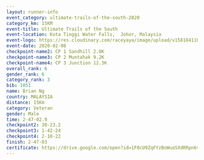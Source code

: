 ```yaml
--- 
layout: runner-info 
event_category: ultimate-trails-of-the-south-2020 
category_km: 15KM 
event-title: Ultimate Trails of the South 
event-location: Kota Tinggi Water Falls,  Johor, Malaysia 
event-logo: https://res.cloudinary.com/raceyaya/image/upload/v1581841103/logo/2020/ultimate-trails-2020_i93dfj.jpg 
event-date: 2020-02-08 
checkpoint-name2: CP 1 Sandhill 2.8K 
checkpoint-name3: CP 2 Muntahak 9.2K 
checkpoint-name4: CP 3 Junction 12.3K 
overall_rank: 6
gender_rank: 6
category_rank: 3
bib: 1051
name: Brian Ng
country: MALAYSIA
distance: 15Km
category: Veteran
gender: Male
time: 2-47-02.9
checkpoint2: 30-23.2
checkpoint3: 1-42-24
checkpoint4: 2-10-22
finish: 2-47-03
certificate: https://drive.google.com/open?id=1F0cU9ZqFYzBoWuoSXdRRpn6vv0O0RcDR
--- 
```

